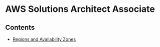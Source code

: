 # AWS Solutions Architect Associate

## Contents

- [Regions and Availability Zones](https://github.com/solarsdev/TIL/blob/master/AWS-SAA/regions_and_azs.md)
